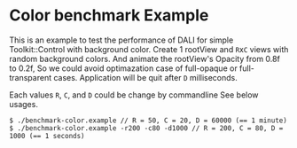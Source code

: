 # Color benchmark Example

This is an example to test the performance of DALI for simple Toolkit::Control with background color.
Create 1 rootView and `R`x`C` views with random background colors. And animate the rootView's Opacity from
0.8f to 0.2f, So we could avoid optimazation case of full-opaque or full-transparent cases.
Application will be quit after `D` milliseconds.

Each values `R`, `C`, and `D` could be change by commandline
See below usages.

```shell
$ ./benchmark-color.example // R = 50, C = 20, D = 60000 (== 1 minute)
$ ./benchmark-color.example -r200 -c80 -d1000 // R = 200, C = 80, D = 1000 (== 1 seconds)
```




